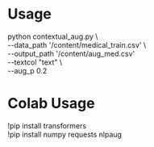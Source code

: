 # Usage  
python contextual_aug.py \  
--data_path '/content/medical_train.csv' \  
--output_path '/content/aug_med.csv'  \
--textcol "text" \  
--aug_p 0.2  

# Colab Usage  
!pip install transformers  
!pip install numpy requests nlpaug  

